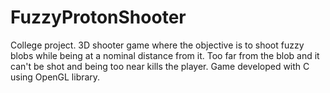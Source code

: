 # FuzzyProtonShooter

College project. 3D shooter game where the objective is to shoot fuzzy blobs while being at a nominal distance from it.
Too far from the blob and it can't be shot and being too near kills the player. 
Game developed with C using OpenGL library. 

